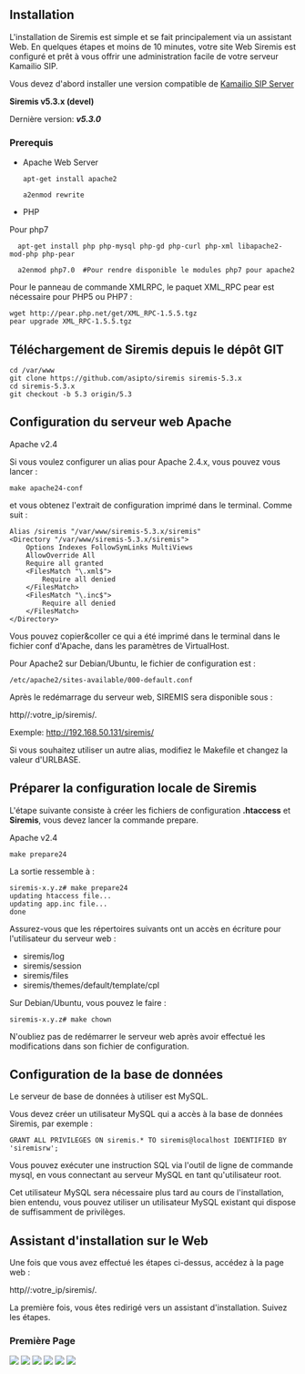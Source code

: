 
## Installation

L'installation de Siremis est simple et se fait principalement via un assistant Web. En quelques étapes et moins de 10 minutes, votre site Web Siremis est configuré et prêt à vous offrir une administration facile de votre serveur Kamailio SIP.

Vous devez d'abord installer une version compatible de <a href="https://kamailio.org/docs/tutorials/5.4.x/kamailio-install-guide-git/" >Kamailio SIP Server</a>

**Siremis v5.3.x (devel)**

Dernière version: ***v5.3.0***

### Prerequis

* Apache Web Server
    
      apt-get install apache2
      
      a2enmod rewrite
    
* PHP

Pour php7

      apt-get install php php-mysql php-gd php-curl php-xml libapache2-mod-php php-pear
      
      a2enmod php7.0  #Pour rendre disponible le modules php7 pour apache2
 
Pour le panneau de commande XMLRPC, le paquet XML_RPC pear est nécessaire pour PHP5 ou PHP7 : 

    wget http://pear.php.net/get/XML_RPC-1.5.5.tgz
    pear upgrade XML_RPC-1.5.5.tgz 
  
  
## Téléchargement de Siremis depuis le dépôt GIT

    cd /var/www
    git clone https://github.com/asipto/siremis siremis-5.3.x
    cd siremis-5.3.x
    git checkout -b 5.3 origin/5.3

## Configuration du serveur web Apache

Apache v2.4

Si vous voulez configurer un alias pour Apache 2.4.x, vous pouvez vous lancer : 

    make apache24-conf
    
et vous obtenez l'extrait de configuration imprimé dans le terminal. Comme suit :

    Alias /siremis "/var/www/siremis-5.3.x/siremis"
	<Directory "/var/www/siremis-5.3.x/siremis">
		Options Indexes FollowSymLinks MultiViews
		AllowOverride All
		Require all granted
		<FilesMatch "\.xml$">
			Require all denied
		</FilesMatch>
		<FilesMatch "\.inc$">
			Require all denied
		</FilesMatch>
	</Directory>
Vous pouvez copier&coller ce qui a été imprimé dans le terminal dans le fichier conf d'Apache, dans les paramètres de VirtualHost. 

Pour Apache2 sur Debian/Ubuntu, le fichier de configuration est : 

    /etc/apache2/sites-available/000-default.conf
    
Après le redémarrage du serveur web, SIREMIS sera disponible sous : 

 http//:votre_ip/siremis/. 
 
 Exemple: http://192.168.50.131/siremis/
 
 Si vous souhaitez utiliser un autre alias, modifiez le Makefile et changez la valeur d'URLBASE. 
 
 
 ## Préparer la configuration locale de Siremis
 
 L'étape suivante consiste à créer les fichiers de configuration **.htaccess** et **Siremis**, vous devez lancer la commande prepare. 
 
Apache v2.4

 	make prepare24
 
La sortie ressemble à : 

	siremis-x.y.z# make prepare24
	updating htaccess file...
	updating app.inc file...
	done
	
Assurez-vous que les répertoires suivants ont un accès en écriture pour l'utilisateur du serveur web : 

	
   * siremis/log
   * siremis/session
   * siremis/files
   * siremis/themes/default/template/cpl
   
Sur Debian/Ubuntu, vous pouvez le faire : 

	siremis-x.y.z# make chown
    
N'oubliez pas de redémarrer le serveur web après avoir effectué les modifications dans son fichier de configuration.


## Configuration de la base de données


Le serveur de base de données à utiliser est MySQL.

Vous devez créer un utilisateur MySQL qui a accès à la base de données Siremis, par exemple : 

	GRANT ALL PRIVILEGES ON siremis.* TO siremis@localhost IDENTIFIED BY 'siremisrw';

Vous pouvez exécuter une instruction SQL via l'outil de ligne de commande mysql, en vous connectant au serveur MySQL en tant qu'utilisateur root.

Cet utilisateur MySQL sera nécessaire plus tard au cours de l'installation, bien entendu, vous pouvez utiliser un utilisateur MySQL existant qui dispose de suffisamment de privilèges. 


## Assistant d'installation sur le Web



Une fois que vous avez effectué les étapes ci-dessus, accédez à la page web : 

 http//:votre_ip/siremis/. 

La première fois, vous êtes redirigé vers un assistant d'installation. Suivez les étapes. 

### Première Page

<img src="./img-siremis/siremis-install01.png" />
<img src="./img-siremis/siremis-install02.png" />
<img src="./img-siremis/siremis-install03.png" />
<img src="./img-siremis/siremis-install04.png" />
<img src="./img-siremis/siremis-install05.png" />
<img src="./img-siremis/siremis-3.3-login.png" />
